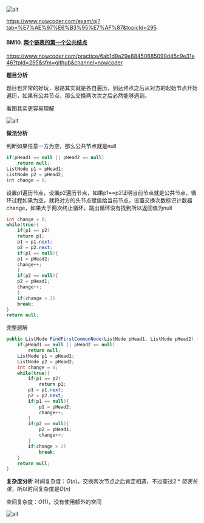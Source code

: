 ![alt](https://uploadfiles.nowcoder.com/bm/top101-head.jpg)

https://www.nowcoder.com/exam/oj?tab=%E7%AE%97%E6%B3%95%E7%AF%87&topicId=295

#### BM10. [两个链表的第一个公共结点](https://www.nowcoder.com/practice/6ab1d9a29e88450685099d45c9e31e46?tpId=295&sfm=github&channel=nowcoder)

https://www.nowcoder.com/practice/6ab1d9a29e88450685099d45c9e31e46?tpId=295&sfm=github&channel=nowcoder


**题目分析**

题目也非常的好玩，思路其实就是各自遍历，到达终点之后从对方的起始节点开始遍历，如果有公共节点，那么交换两次次之后必然能够遇到。

看图其实更容易理解

![alt](https://uploadfiles.nowcoder.com/images/20210720/397721558_1626785402612/5A2B72A1B8025376B0594D79C65288EE)


**做法分析**

判断如果任意一方为空，那么公共节点就是null

```java
if(pHead1 == null || pHead2 == null)
    return null;
ListNode p1 = pHead1;
ListNode p2 = pHead2;
int change = 0;
```


设置p1遍历节点，设置p2遍历节点，如果p1==p2证明当前节点就是公共节点，循环过程如果为空，就将对方的头节点赋值给当前节点，设置交换次数标识计数器change，如果大于两次终止循环。跳出循环没有找到所以返回值为null

```java
int change = 0;
while(true){
    if(p1 == p2)
    return p1;
    p1 = p1.next;
    p2 = p2.next;
    if(p1 == null){
    p1 = pHead2;
    change++;
    }
    if(p2 == null){
    p2 = pHead1;
    change++;
    }
    if(change > 2)
    break;
}
return null;
```

完整题解
```java
public ListNode FindFirstCommonNode(ListNode pHead1, ListNode pHead2) {
    if(pHead1 == null || pHead2 == null)
        return null;
    ListNode p1 = pHead1;
    ListNode p2 = pHead2;
    int change = 0;
    while(true){
        if(p1 == p2)
            return p1;
        p1 = p1.next;
        p2 = p2.next;
        if(p1 == null){
            p1 = pHead2;
            change++;
        }
        if(p2 == null){
            p2 = pHead1;
            change++;
        }
        if(change > 2)
            break;
    }
    return null;
}
```

**复杂度分析**
时间复杂度：$O(n)$，交换两次节点之后肯定相遇，不过查过$2*链表长度$，所以时间复杂度是$O(n)$

空间复杂度：$O(1)$，没有使用额外的空间


![alt](https://uploadfiles.nowcoder.com/bm/top101-tail.jpg)
